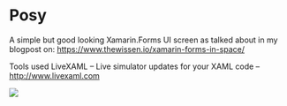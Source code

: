 # Posy

A simple but good looking Xamarin.Forms UI screen as talked about in my blogpost on: https://www.thewissen.io/xamarin-forms-in-space/

Tools used
LiveXAML – Live simulator updates for your XAML code – http://www.livexaml.com

![](https://github.com/sthewissen/Posy/blob/master/app.gif)
